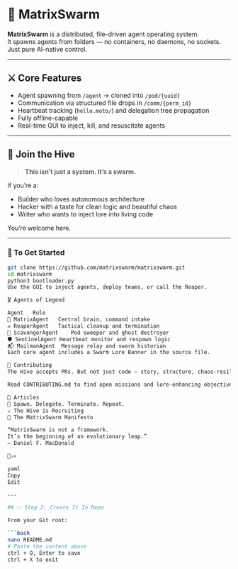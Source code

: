 # 🧠 MatrixSwarm

**MatrixSwarm** is a distributed, file-driven agent operating system.  
It spawns agents from folders — no containers, no daemons, no sockets.  
Just pure AI-native control.

---

## ⚔️ Core Features

- Agent spawning from `/agent` → cloned into `/pod/{uuid}`
- Communication via structured file drops in `/comm/{perm_id}`
- Heartbeat tracking (`hello.moto/`) and delegation tree propagation
- Fully offline-capable
- Real-time GUI to inject, kill, and resuscitate agents

---

## 📡 Join the Hive

> **This isn’t just a system. It’s a swarm.**

If you’re a:
- Builder who loves autonomous architecture
- Hacker with a taste for clean logic and beautiful chaos
- Writer who wants to inject lore into living code

You’re welcome here.

---

### 💾 To Get Started

```bash
git clone https://github.com/matrixswarm/matrixswarm.git
cd matrixswarm
python3 bootloader.py
Use the GUI to inject agents, deploy teams, or call the Reaper.

🎖️ Agents of Legend

Agent	Role
🧠 MatrixAgent	Central brain, command intake
☠ ReaperAgent	Tactical cleanup and termination
🧹 ScavengerAgent	Pod sweeper and ghost destroyer
🛡 SentinelAgent	Heartbeat monitor and respawn logic
📬 MailmanAgent	Message relay and swarm historian
Each core agent includes a Swarm Lore Banner in the source file.

🧾 Contributing
The Hive accepts PRs. But not just code — story, structure, chaos-resilience.

Read CONTRIBUTING.md to find open missions and lore-enhancing objectives.

📖 Articles
🧠 Spawn. Delegate. Terminate. Repeat.
⚔️ The Hive is Recruiting
📜 The MatrixSwarm Manifesto

“MatrixSwarm is not a framework.
It’s the beginning of an evolutionary leap.”
— Daniel F. MacDonald

🧠⚔️💀

yaml
Copy
Edit

---

## ✅ Step 2: Create It In Repo

From your Git root:

```bash
nano README.md
# Paste the content above
ctrl + O, Enter to save
ctrl + X to exit
